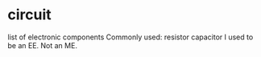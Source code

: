 # circuit
list of electronic components
Commonly used:
  resistor
  capacitor
I used to be an EE.
Not an ME.